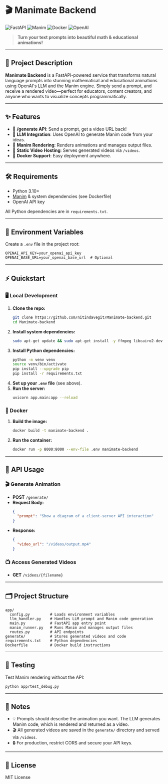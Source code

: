 # 🎬 Manimate Backend

![FastAPI](https://img.shields.io/badge/FastAPI-005571?logo=fastapi&logoColor=white)
![Manim](https://img.shields.io/badge/Manim-Animation-blueviolet)
![Docker](https://img.shields.io/badge/Docker-Ready-blue)
![OpenAI](https://img.shields.io/badge/OpenAI-API-green)

> **Turn your text prompts into beautiful math & educational animations!**

---

## 📝 Project Description

**Manimate Backend** is a FastAPI-powered service that transforms natural language prompts into stunning mathematical and educational animations using OpenAI's LLM and the Manim engine. Simply send a prompt, and receive a rendered video—perfect for educators, content creators, and anyone who wants to visualize concepts programmatically.

---

## ✨ Features

- 🚀 **/generate API**: Send a prompt, get a video URL back!
- 🤖 **LLM Integration**: Uses OpenAI to generate Manim code from your ideas.
- 🎥 **Manim Rendering**: Renders animations and manages output files.
- 📂 **Static Video Hosting**: Serves generated videos via `/videos`.
- 🐳 **Docker Support**: Easy deployment anywhere.

---

## 🛠️ Requirements

- Python 3.10+
- [Manim](https://www.manim.community/) & system dependencies (see Dockerfile)
- OpenAI API key

All Python dependencies are in `requirements.txt`.

---

## 🔑 Environment Variables

Create a `.env` file in the project root:

```env
OPENAI_API_KEY=your_openai_api_key
OPENAI_BASE_URL=your_openai_base_url  # Optional
```

---

## ⚡ Quickstart

### 🖥️ Local Development

1. **Clone the repo:**
   ```sh
   git clone https://github.com/nitindavegit/Manimate-backend.git
   cd Manimate-backend
   ```
2. **Install system dependencies:**
   ```sh
   sudo apt-get update && sudo apt-get install -y ffmpeg libcairo2-dev libpango1.0-dev texlive-full build-essential pkg-config
   ```
3. **Install Python dependencies:**
   ```sh
   python -m venv venv
   source venv/bin/activate
   pip install --upgrade pip
   pip install -r requirements.txt
   ```
4. **Set up your `.env` file** (see above).
5. **Run the server:**
   ```sh
   uvicorn app.main:app --reload
   ```

### 🐳 Docker

1. **Build the image:**
   ```sh
   docker build -t manimate-backend .
   ```
2. **Run the container:**
   ```sh
   docker run -p 8000:8000 --env-file .env manimate-backend
   ```

---

## 📡 API Usage

### 🎬 Generate Animation

- **POST** `/generate/`
- **Request Body:**
  ```json
  {
    "prompt": "Show a diagram of a client-server API interaction"
  }
  ```
- **Response:**
  ```json
  {
    "video_url": "/videos/output.mp4"
  }
  ```

### 📺 Access Generated Videos

- **GET** `/videos/{filename}`

---

## 🗂️ Project Structure

```
app/
  config.py         # Loads environment variables
  llm_handler.py    # Handles LLM prompt and Manim code generation
  main.py           # FastAPI app entry point
  manim_runner.py   # Runs Manim and manages output files
  routes.py         # API endpoints
generate/           # Stores generated videos and code
requirements.txt    # Python dependencies
Dockerfile          # Docker build instructions
```

---

## 🧪 Testing

Test Manim rendering without the API:

```sh
python app/test_debug.py
```

---

## 📝 Notes

- 💡 Prompts should describe the animation you want. The LLM generates Manim code, which is rendered and returned as a video.
- 🎬 All generated videos are saved in the `generate/` directory and served via `/videos`.
- 🔒 For production, restrict CORS and secure your API keys.

---

## 📄 License

MIT License 